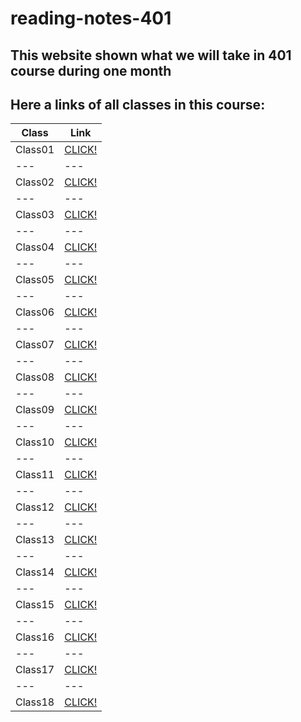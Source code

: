 # reading-notes-401

## This website shown what we will take in 401 course during one month

## Here a links of all classes in this course:

**Class** | **Link** 
--- | --- 
Class01 | [CLICK!](https://tumaho.github.io/reading-notes-401/class01)
--- | --- 
Class02 | [CLICK!](https://tumaho.github.io/reading-notes-401/class02)
--- | --- 
Class03 | [CLICK!](https://tumaho.github.io/reading-notes-401/class03)
--- | --- 
Class04 | [CLICK!](https://tumaho.github.io/reading-notes-401/class04)
--- | --- 
Class05 | [CLICK!](https://tumaho.github.io/reading-notes-401/Linked-list)
--- | --- 
Class06 | [CLICK!](https://tumaho.github.io/reading-notes-401/class06)
--- | --- 
Class07 | [CLICK!](https://tumaho.github.io/reading-notes-401/class07)
--- | --- 
Class08 | [CLICK!](https://tumaho.github.io/reading-notes-401/class08)
--- | --- 
Class09 | [CLICK!](https://tumaho.github.io/reading-notes-401/class09)
--- | --- 
Class10 | [CLICK!](https://tumaho.github.io/reading-notes-401/Queue-stack)
--- | --- 
Class11 | [CLICK!](https://tumaho.github.io/reading-notes-401/class11)
--- | --- 
Class12 | [CLICK!](https://tumaho.github.io/reading-notes-401/class12)
--- | --- 
Class13 | [CLICK!](https://tumaho.github.io/reading-notes-401/class13)
--- | --- 
Class14 | [CLICK!](https://tumaho.github.io/reading-notes-401/class14)
--- | --- 
Class15 | [CLICK!](https://tumaho.github.io/reading-notes-401/Trees)
--- | --- 
Class16 | [CLICK!](https://tumaho.github.io/reading-notes-401/class16)
--- | --- 
Class17 | [CLICK!](https://tumaho.github.io/reading-notes-401/class17)
--- | --- 
Class18 | [CLICK!](https://tumaho.github.io/reading-notes-401/class18)
